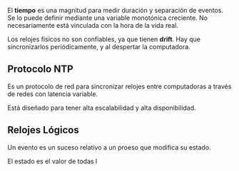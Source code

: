 El **tiempo** es una magnitud para medir duración y separación de eventos. Se lo puede definir mediante una variable monotónica creciente. No necesariamente está vinculada con la hora de la vida real.

Los relojes físicos no son confiables, ya que tienen **drift**. Hay que sincronizarlos periódicamente, y al despertar la computadora.

## Protocolo NTP

Es un protocolo de red para sincronizar relojes entre computadoras a través de redes con latencia variable.

Está diseñado para tener alta escalabilidad y alta disponibilidad.

## Relojes Lógicos

Un evento es un suceso relativo a un proeso que modifica su estado.

El estado es el valor de todas l